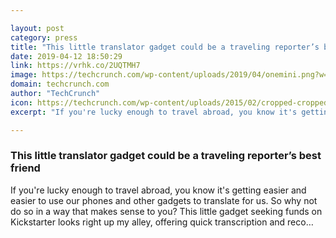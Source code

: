 ```yaml
---

layout: post
category: press
title: "This little translator gadget could be a traveling reporter’s best friend"
date: 2019-04-12 18:50:29
link: https://vrhk.co/2UQTMH7
image: https://techcrunch.com/wp-content/uploads/2019/04/onemini.png?w=764
domain: techcrunch.com
author: "TechCrunch"
icon: https://techcrunch.com/wp-content/uploads/2015/02/cropped-cropped-favicon-gradient.png?w=180
excerpt: "If you're lucky enough to travel abroad, you know it's getting easier and easier to use our phones and other gadgets to translate for us. So why not do so in a way that makes sense to you? This little gadget seeking funds on Kickstarter looks right up my alley, offering quick transcription and reco…"

---
```


### This little translator gadget could be a traveling reporter’s best friend

If you're lucky enough to travel abroad, you know it's getting easier and easier to use our phones and other gadgets to translate for us. So why not do so in a way that makes sense to you? This little gadget seeking funds on Kickstarter looks right up my alley, offering quick transcription and reco…
